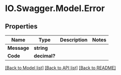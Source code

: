 # IO.Swagger.Model.Error
## Properties

Name | Type | Description | Notes
------------ | ------------- | ------------- | -------------
**Message** | **string** |  | 
**Code** | **decimal?** |  | 

[[Back to Model list]](../README.md#documentation-for-models) [[Back to API list]](../README.md#documentation-for-api-endpoints) [[Back to README]](../README.md)

